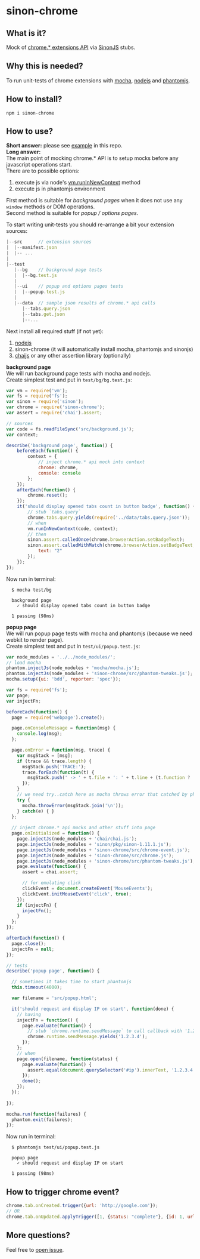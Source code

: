 # sinon-chrome
## What is it?
Mock of [chrome.* extensions API](https://developer.chrome.com/extensions) via [SinonJS](http://sinonjs.org) stubs.

## Why this is needed?
To run unit-tests of chrome extensions with [mocha](http://mochajs.org), [nodejs](http://nodejs.org) and [phantomjs](http://phantomjs.org).

## How to install?
````
npm i sinon-chrome
````

## How to use?
**Short answer:** please see [example](/example) in this repo.  
**Long answer:**  
The main point of mocking chrome.* API is to setup mocks before any javascript operations start.  
There are to possible options:

1. execute js via node's [vm.runInNewContext](http://nodejs.org/api/vm.html#vm_vm_runinnewcontext_code_sandbox_filename) method
2. execute js in phantomjs environment

First method is suitable for *background pages* when it does not use any `window` methods or DOM operations.  
Second method is suitable for *popup / options pages*.

To start writing unit-tests you should re-arrange a bit your extension sources:
````js
|--src      // extension sources
|  |--manifest.json
|  |-- ...
|   
|--test
   |--bg    // background page tests
   |  |--bg.test.js
   |
   |--ui    // popup and options pages tests
   |  |--popup.test.js
   |
   |--data  // sample json results of chrome.* api calls
      |--tabs.query.json
      |--tabs.get.json
      |--...
````

Next install all required stuff (if not yet):

1. [nodejs](http://nodejs.org)
2. sinon-chrome (it will automatically install mocha, phantomjs and sinonjs)
3. [chaijs](http://chaijs.com) or any other assertion library (optionally)

**background page**  
We will run background page tests with mocha and nodejs.  
Create simplest test and put in `test/bg/bg.test.js`:
````js
var vm = require('vm');
var fs = require('fs');
var sinon = require('sinon');
var chrome = require('sinon-chrome');
var assert = require('chai').assert;

// sources
var code = fs.readFileSync('src/background.js');
var context;

describe('background page', function() {
    beforeEach(function() {
        context = {
            // inject chrome.* api mock into context
            chrome: chrome,
            console: console
        };
    });
    afterEach(function() {
        chrome.reset();
    });
    it('should display opened tabs count in button badge', function() {
        // stub `tabs.query`
        chrome.tabs.query.yields(require('../data/tabs.query.json'));
        // when
        vm.runInNewContext(code, context);
        // then
        sinon.assert.calledOnce(chrome.browserAction.setBadgeText);
        sinon.assert.calledWithMatch(chrome.browserAction.setBadgeText, {
            text: "2"
        });
    });
});    
````
Now run in terminal:
````
  $ mocha test/bg
  
  background page
    ✓ should display opened tabs count in button badge

  1 passing (98ms)
````

**popup page**  
We will run popup page tests with mocha and phantomjs (because we need webkit to render page).  
Create simplest test and put in `test/ui/popup.test.js`:  

````js
var node_modules = '../../node_modules/';
// load mocha
phantom.injectJs(node_modules + 'mocha/mocha.js');
phantom.injectJs(node_modules + 'sinon-chrome/src/phantom-tweaks.js');
mocha.setup({ui: 'bdd', reporter: 'spec'});

var fs = require('fs');
var page;
var injectFn;

beforeEach(function() {
  page = require('webpage').create();

  page.onConsoleMessage = function(msg) {
    console.log(msg);
  };

  page.onError = function(msg, trace) {
    var msgStack = [msg];
    if (trace && trace.length) {
      msgStack.push('TRACE:');
      trace.forEach(function(t) {
        msgStack.push(' -> ' + t.file + ': ' + t.line + (t.function ? ' (in function "' + t.function +'")' : ''));
      });
    }
    // we need try..catch here as mocha throws error that catched by phantom.onError
    try {
      mocha.throwError(msgStack.join('\n'));
    } catch(e) { }
  };
  
  // inject chrome.* api mocks and other stuff into page
  page.onInitialized = function() {
    page.injectJs(node_modules + 'chai/chai.js');
    page.injectJs(node_modules + 'sinon/pkg/sinon-1.11.1.js');
    page.injectJs(node_modules + 'sinon-chrome/src/chrome-event.js');
    page.injectJs(node_modules + 'sinon-chrome/src/chrome.js');
    page.injectJs(node_modules + 'sinon-chrome/src/phantom-tweaks.js');
    page.evaluate(function() {
      assert = chai.assert;

      // for emulating click
      clickEvent = document.createEvent('MouseEvents');
      clickEvent.initMouseEvent('click', true);
    });
    if (injectFn) {
      injectFn();
    }
  };
});

afterEach(function() {
  page.close();
  injectFn = null;
});

// tests
describe('popup page', function() {

  // sometimes it takes time to start phantomjs
  this.timeout(4000);

  var filename = 'src/popup.html';

  it('should request and display IP on start', function(done) {
    // having
    injectFn = function() {
      page.evaluate(function() {
        // stub `chrome.runtime.sendMessage` to call callback with '1.2.3.4' as argument
        chrome.runtime.sendMessage.yields('1.2.3.4');
      });
    };
    // when
    page.open(filename, function(status) {
      page.evaluate(function() {
        assert.equal(document.querySelector('#ip').innerText, '1.2.3.4');
      });
      done();
    });
  });
  
});

mocha.run(function(failures) {
  phantom.exit(failures);
});

````
Now run in terminal:
````
  $ phantomjs test/ui/popup.test.js
  
  popup page
    ✓ should request and display IP on start

  1 passing (98ms)
````
## How to trigger chrome event?
````js
chrome.tab.onCreated.trigger({url: 'http://google.com'});
// OR 
chrome.tab.onUpdated.applyTrigger([1, {status: "complete"}, {id: 1, url: 'http://google.com'}]);
````

## More questions?
Feel free to [open issue](https://github.com/vitalets/sinon-chrome/issues).
